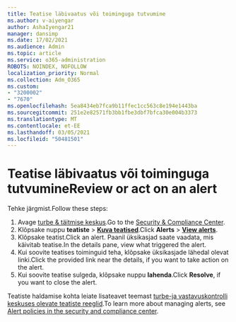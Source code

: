 ```yaml
---
title: Teatise läbivaatus või toiminguga tutvumine
ms.author: v-aiyengar
author: AshaIyengar21
manager: dansimp
ms.date: 17/02/2021
ms.audience: Admin
ms.topic: article
ms.service: o365-administration
ROBOTS: NOINDEX, NOFOLLOW
localization_priority: Normal
ms.collection: Adm_O365
ms.custom:
- "3200002"
- "7670"
ms.openlocfilehash: 5ea8434eb7fca9b11ffec1cc563c8e194e1443ba
ms.sourcegitcommit: 251e2e82571fb3bb1fbe3dbf7bfca30e004b3373
ms.translationtype: MT
ms.contentlocale: et-EE
ms.lasthandoff: 03/05/2021
ms.locfileid: "50481501"
---
```

# <a name="review-or-act-on-an-alert"></a><span data-ttu-id="3009e-102">Teatise läbivaatus või toiminguga tutvumine</span><span class="sxs-lookup"><span data-stu-id="3009e-102">Review or act on an alert</span></span>

<span data-ttu-id="3009e-103">Tehke järgmist.</span><span class="sxs-lookup"><span data-stu-id="3009e-103">Follow these steps:</span></span>

1. <span data-ttu-id="3009e-104">Avage [turbe & täitmise keskus](https://go.microsoft.com/fwlink/p/?linkid=2077143).</span><span class="sxs-lookup"><span data-stu-id="3009e-104">Go to the [Security & Compliance Center](https://go.microsoft.com/fwlink/p/?linkid=2077143).</span></span>
1. <span data-ttu-id="3009e-105">Klõpsake nuppu **teatiste**  >  **[Kuva teatised](https://go.microsoft.com/fwlink/?linkid=2103301)**.</span><span class="sxs-lookup"><span data-stu-id="3009e-105">Click **Alerts** > **[View alerts](https://go.microsoft.com/fwlink/?linkid=2103301)**.</span></span>
1. <span data-ttu-id="3009e-106">Klõpsake teatist.</span><span class="sxs-lookup"><span data-stu-id="3009e-106">Click an alert.</span></span> <span data-ttu-id="3009e-107">Paanil üksikasjad saate vaadata, mis käivitab teatise.</span><span class="sxs-lookup"><span data-stu-id="3009e-107">In the details pane, view what triggered the alert.</span></span>
1. <span data-ttu-id="3009e-108">Kui soovite teatises toiminguid teha, klõpsake üksikasjade lähedal olevat linki.</span><span class="sxs-lookup"><span data-stu-id="3009e-108">Click the provided link near the details, if you want to take action on the alert.</span></span>
1. <span data-ttu-id="3009e-109">Kui soovite teatise sulgeda, klõpsake nuppu **lahenda**.</span><span class="sxs-lookup"><span data-stu-id="3009e-109">Click **Resolve**, if you want to close the alert.</span></span>

<span data-ttu-id="3009e-110">Teatiste haldamise kohta leiate lisateavet teemast [turbe-ja vastavuskontrolli keskuses olevate teatiste reeglid](https://go.microsoft.com/fwlink/?linkid=2103211).</span><span class="sxs-lookup"><span data-stu-id="3009e-110">To learn more about managing alerts, see [Alert policies in the security and compliance center](https://go.microsoft.com/fwlink/?linkid=2103211).</span></span>

